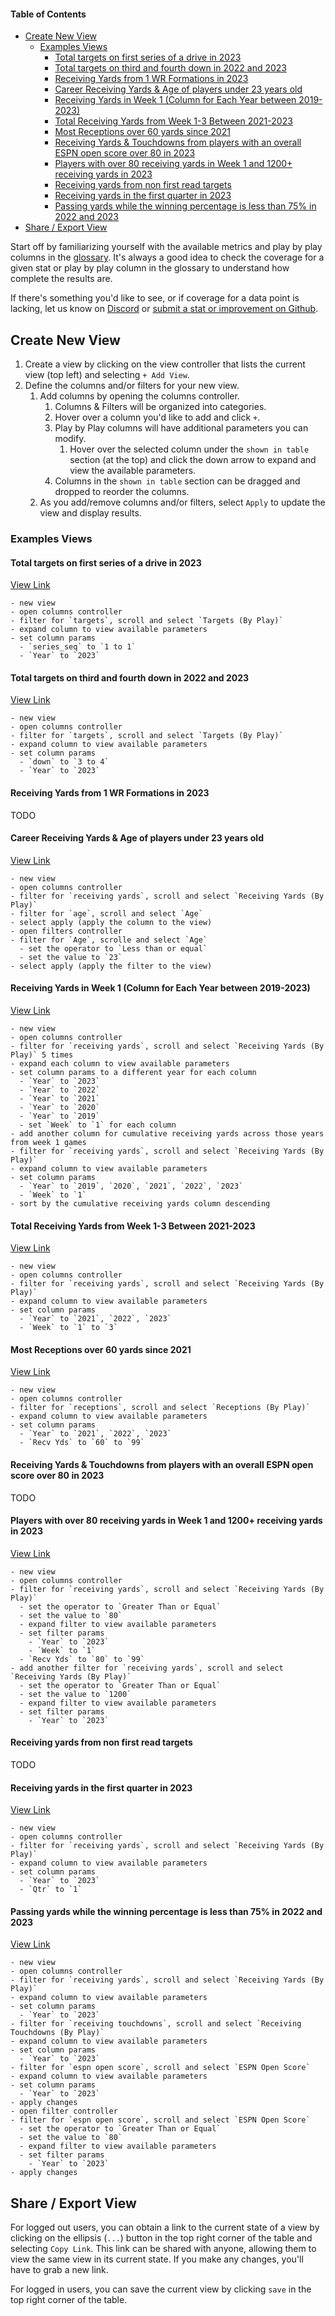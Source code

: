 <div class="table-of-contents">

#### Table of Contents

- [Create New View](#create-new-view)
  - [Examples Views](#examples-views)
    - [Total targets on first series of a drive in 2023](#total-targets-on-first-series-of-a-drive-in-2023)
    - [Total targets on third and fourth down in 2022 and 2023](#total-targets-on-third-and-fourth-down-in-2022-and-2023)
    - [Receiving Yards from 1 WR Formations in 2023](#receiving-yards-from-1-wr-formations-in-2023)
    - [Career Receiving Yards & Age of players under 23 years old](#career-receiving-yards--age-of-players-under-23-years-old)
    - [Receiving Yards in Week 1 (Column for Each Year between 2019-2023)](#receiving-yards-in-week-1-column-for-each-year-between-2019-2023)
    - [Total Receiving Yards from Week 1-3 Between 2021-2023](#total-receiving-yards-from-week-1-3-between-2021-2023)
    - [Most Receptions over 60 yards since 2021](#most-receptions-over-60-yards-since-2021)
    - [Receiving Yards & Touchdowns from players with an overall ESPN open score over 80 in 2023](#receiving-yards--touchdowns-from-players-with-an-overall-espn-open-score-over-80-in-2023)
    - [Players with over 80 receiving yards in Week 1 and 1200+ receiving yards in 2023](#players-with-over-80-receiving-yards-in-week-1-and-1200-receiving-yards-in-2023)
    - [Receiving yards from non first read targets](#receiving-yards-from-non-first-read-targets)
    - [Receiving yards in the first quarter in 2023](#receiving-yards-in-the-first-quarter-in-2023)
    - [Passing yards while the winning percentage is less than 75% in 2022 and 2023](#passing-yards-while-the-winning-percentage-is-less-than-75-in-2022-and-2023)
- [Share / Export View](#share--export-view)

</div>

<div class="body">

Start off by familiarizing yourself with the available metrics and play by play columns in the [glossary](https://xo.football/glossary). It's always a good idea to check the coverage for a given stat or play by play column in the glossary to understand how complete the results are.

If there's something you'd like to see, or if coverage for a data point is lacking, let us know on [Discord](https://discord.gg/xo) or [submit a stat or improvement on Github](https://github.com/mistakia/league/issues/new?assignees=&labels=kind%2Fstat%2C+status%2Fready&projects=&template=submit-a-stat.md&title=Add+stat%3A+%3CSTAT+NAME%3E).

## Create New View

1. Create a view by clicking on the view controller that lists the current view (top left) and selecting `+ Add View`.
2. Define the columns and/or filters for your new view.
   1. Add columns by opening the columns controller.
      1. Columns & Filters will be organized into categories.
      2. Hover over a column you'd like to add and click `+`.
      3. Play by Play columns will have additional parameters you can modify.
         1. Hover over the selected column under the `shown in table` section (at the top) and click the down arrow to expand and view the available parameters.
      4. Columns in the `shown in table` section can be dragged and dropped to reorder the columns.
   2. As you add/remove columns and/or filters, select `Apply` to update the view and display results.

### Examples Views

#### Total targets on first series of a drive in 2023

[View Link](https://xo.football/leagues/0/players-table?columns=%5B%7B%22column_id%22%3A%22player_targets_from_plays%22%2C%22params%22%3A%7B%22series_seq%22%3A%5B1%2C1%5D%2C%22year%22%3A%5B2023%5D%7D%7D%5D&prefix_columns=%5B%22player_name%22%5D&sort=%5B%7B%22column_id%22%3A%22player_targets_from_plays%22%2C%22desc%22%3Atrue%7D%5D&where=%5B%5D&view_id=be8c95c6-b3a0-45e1-a916-c9e2f25a5a23&view_name=New+view&view_search_column_id=player_name&view_description=New+view+description)

```
- new view
- open columns controller
- filter for `targets`, scroll and select `Targets (By Play)`
- expand column to view available parameters
- set column params
  - `series_seq` to `1 to 1`
  - `Year` to `2023`
```

#### Total targets on third and fourth down in 2022 and 2023

[View Link](https://xo.football/leagues/0/players-table?columns=%5B%7B%22column_id%22%3A%22player_targets_from_plays%22%2C%22params%22%3A%7B%22year%22%3A%5B2023%2C2022%5D%2C%22dwn%22%3A%5B3%2C4%5D%7D%7D%5D&prefix_columns=%5B%22player_name%22%5D&sort=%5B%7B%22column_id%22%3A%22player_targets_from_plays%22%2C%22desc%22%3Atrue%7D%5D&where=%5B%5D&view_id=a347f89b-b9c5-4c7b-9247-b59904691bc3&view_name=New+view&view_search_column_id=player_name&view_description=New+view+description)

```
- new view
- open columns controller
- filter for `targets`, scroll and select `Targets (By Play)`
- expand column to view available parameters
- set column params
  - `down` to `3 to 4`
  - `Year` to `2023`
```

#### Receiving Yards from 1 WR Formations in 2023

TODO

#### Career Receiving Yards & Age of players under 23 years old

[View Link](https://xo.football/leagues/0/players-table?columns=%5B%22player_receiving_yards_from_plays%22%2C%22player_age%22%5D&prefix_columns=%5B%22player_name%22%5D&sort=%5B%7B%22column_id%22%3A%22player_receiving_yards_from_plays%22%2C%22desc%22%3Atrue%7D%5D&where=%5B%7B%22column_id%22%3A%22player_age%22%2C%22operator%22%3A%22%3C%3D%22%2C%22value%22%3A%2223%22%7D%5D&view_id=a4f07e01-37b6-4743-9557-76644968a361&view_name=New+view&view_search_column_id=player_name&view_description=New+view+description)

```
- new view
- open columns controller
- filter for `receiving yards`, scroll and select `Receiving Yards (By Play)`
- filter for `age`, scroll and select `Age`
- select apply (apply the column to the view)
- open filters controller
- filter for `Age`, scrolle and select `Age`
  - set the operator to `Less than or equal`
  - set the value to `23`
- select apply (apply the filter to the view)
```

#### Receiving Yards in Week 1 (Column for Each Year between 2019-2023)

[View Link](https://xo.football/leagues/0/players-table?columns=%5B%7B%22column_id%22%3A%22player_receiving_yards_from_plays%22%2C%22params%22%3A%7B%22year%22%3A%5B2023%5D%2C%22week%22%3A%5B1%5D%7D%7D%2C%7B%22column_id%22%3A%22player_receiving_yards_from_plays%22%2C%22params%22%3A%7B%22year%22%3A%5B2022%5D%2C%22week%22%3A%5B1%5D%7D%7D%2C%7B%22column_id%22%3A%22player_receiving_yards_from_plays%22%2C%22params%22%3A%7B%22year%22%3A%5B2021%5D%2C%22week%22%3A%5B1%5D%7D%7D%2C%7B%22column_id%22%3A%22player_receiving_yards_from_plays%22%2C%22params%22%3A%7B%22year%22%3A%5B2020%5D%2C%22week%22%3A%5B1%5D%7D%7D%2C%7B%22column_id%22%3A%22player_receiving_yards_from_plays%22%2C%22params%22%3A%7B%22year%22%3A%5B2019%5D%2C%22week%22%3A%5B1%5D%7D%7D%2C%7B%22column_id%22%3A%22player_receiving_yards_from_plays%22%2C%22params%22%3A%7B%22year%22%3A%5B2023%2C2022%2C2021%2C2020%2C2019%5D%2C%22week%22%3A%5B1%5D%7D%7D%5D&prefix_columns=%5B%22player_name%22%5D&sort=%5B%7B%22column_id%22%3A%22player_receiving_yards_from_plays%22%2C%22desc%22%3Atrue%2C%22column_index%22%3A5%7D%5D&where=%5B%5D&view_id=8ec84f0b-6253-4472-8f25-ade76ec8dd5d&view_name=New+view&view_search_column_id=player_name&view_description=New+view+description)

```
- new view
- open columns controller
- filter for `receiving yards`, scroll and select `Receiving Yards (By Play)` 5 times
- expand each column to view available parameters
- set column params to a different year for each column
  - `Year` to `2023`
  - `Year` to `2022`
  - `Year` to `2021`
  - `Year` to `2020`
  - `Year` to `2019`
  - set `Week` to `1` for each column
- add another column for cumulative receiving yards across those years from week 1 games
- filter for `receiving yards`, scroll and select `Receiving Yards (By Play)`
- expand column to view available parameters
- set column params
  - `Year` to `2019`, `2020`, `2021`, `2022`, `2023`
  - `Week` to `1`
- sort by the cumulative receiving yards column descending
```

#### Total Receiving Yards from Week 1-3 Between 2021-2023

[View Link](https://xo.football/leagues/0/players-table?columns=%5B%7B%22column_id%22%3A%22player_receiving_yards_from_plays%22%2C%22params%22%3A%7B%22week%22%3A%5B1%2C2%2C3%5D%2C%22year%22%3A%5B2023%2C2022%2C2021%5D%7D%7D%5D&prefix_columns=%5B%22player_name%22%5D&sort=%5B%7B%22column_id%22%3A%22player_receiving_yards_from_plays%22%2C%22desc%22%3Atrue%7D%5D&where=%5B%5D&view_id=461ff2dd-dd68-4ad8-b52e-e19233f7c23d&view_name=New+view&view_search_column_id=player_name&view_description=New+view+description)

```
- new view
- open columns controller
- filter for `receiving yards`, scroll and select `Receiving Yards (By Play)`
- expand column to view available parameters
- set column params
  - `Year` to `2021`, `2022`, `2023`
  - `Week` to `1` to `3`
```

#### Most Receptions over 60 yards since 2021

[View Link](https://xo.football/leagues/0/players-table?columns=%5B%7B%22column_id%22%3A%22player_receptions_from_plays%22%2C%22params%22%3A%7B%22week%22%3A%5B1%2C2%2C3%2C4%2C5%2C6%2C7%2C8%2C9%2C10%2C11%2C12%2C13%2C14%2C15%2C16%2C17%2C18%2C19%2C20%2C21%5D%2C%22year%22%3A%5B2023%2C2022%2C2021%5D%2C%22recv_yds%22%3A%5B60%2C99%5D%7D%7D%5D&prefix_columns=%5B%22player_name%22%5D&sort=%5B%7B%22column_id%22%3A%22player_receptions_from_plays%22%2C%22desc%22%3Atrue%7D%5D&where=%5B%5D&view_id=0a0b78b0-6e4f-4d0d-8a85-4ee9f301b68c&view_name=New+view&view_search_column_id=player_name&view_description=New+view+description)

```
- new view
- open columns controller
- filter for `receptions`, scroll and select `Receptions (By Play)`
- expand column to view available parameters
- set column params
  - `Year` to `2021`, `2022`, `2023`
  - `Recv Yds` to `60` to `99`
```

#### Receiving Yards & Touchdowns from players with an overall ESPN open score over 80 in 2023

TODO

#### Players with over 80 receiving yards in Week 1 and 1200+ receiving yards in 2023

[View Link](https://xo.football/leagues/0/players-table?columns=%5B%7B%22column_id%22%3A%22player_receiving_yards_from_plays%22%2C%22params%22%3A%7B%22year%22%3A%5B2023%5D%2C%22week%22%3A%5B1%5D%7D%7D%2C%7B%22column_id%22%3A%22player_receiving_yards_from_plays%22%2C%22params%22%3A%7B%22year%22%3A%5B2023%5D%7D%7D%5D&prefix_columns=%5B%22player_name%22%5D&sort=%5B%7B%22column_id%22%3A%22player_receiving_yards_from_plays%22%2C%22desc%22%3Atrue%7D%5D&where=%5B%7B%22column_id%22%3A%22player_receiving_yards_from_plays%22%2C%22operator%22%3A%22%3E%3D%22%2C%22value%22%3A%2280%22%2C%22params%22%3A%7B%22week%22%3A%5B1%5D%2C%22year%22%3A%5B2023%5D%7D%7D%2C%7B%22column_id%22%3A%22player_receiving_yards_from_plays%22%2C%22operator%22%3A%22%3E%3D%22%2C%22value%22%3A%221200%22%2C%22params%22%3A%7B%22year%22%3A%5B2023%5D%7D%7D%5D&view_id=18c19779-091e-4c31-9791-0b74180d3a8d&view_name=New+view&view_search_column_id=player_name&view_description=New+view+description)

```
- new view
- open columns controller
- filter for `receiving yards`, scroll and select `Receiving Yards (By Play)`
  - set the operator to `Greater Than or Equal`
  - set the value to `80`
  - expand filter to view available parameters
  - set filter params
    - `Year` to `2023`
    - `Week` to `1`
  - `Recv Yds` to `80` to `99`
- add another filter for `receiving yards`, scroll and select `Receiving Yards (By Play)`
  - set the operator to `Greater Than or Equal`
  - set the value to `1200`
  - expand filter to view available parameters
  - set filter params
    - `Year` to `2023`
```

#### Receiving yards from non first read targets

TODO

#### Receiving yards in the first quarter in 2023

[View Link](https://xo.football/leagues/0/players-table?columns=%5B%7B%22column_id%22%3A%22player_receiving_yards_from_plays%22%2C%22params%22%3A%7B%22year%22%3A%5B2023%5D%2C%22qtr%22%3A%5B1%5D%7D%7D%5D&prefix_columns=%5B%22player_name%22%5D&sort=%5B%7B%22column_id%22%3A%22player_receiving_yards_from_plays%22%2C%22desc%22%3Atrue%7D%5D&where=%5B%5D&view_id=b276184a-5c72-4088-a2cb-e65124f00bb6&view_name=New+view&view_search_column_id=player_name&view_description=New+view+description)

```
- new view
- open columns controller
- filter for `receiving yards`, scroll and select `Receiving Yards (By Play)`
- expand column to view available parameters
- set column params
  - `Year` to `2023`
  - `Qtr` to `1`
```

#### Passing yards while the winning percentage is less than 75% in 2022 and 2023

[View Link](https://xo.football/leagues/0/players-table?columns=%5B%7B%22column_id%22%3A%22player_receiving_yards_from_plays%22%2C%22params%22%3A%7B%22year%22%3A%5B2023%5D%7D%7D%2C%7B%22column_id%22%3A%22player_receiving_touchdowns_from_plays%22%2C%22params%22%3A%7B%22year%22%3A%5B2023%5D%7D%7D%2C%7B%22column_id%22%3A%22player_espn_open_score%22%2C%22params%22%3A%7B%22year%22%3A%5B2023%5D%7D%7D%5D&prefix_columns=%5B%22player_name%22%5D&sort=%5B%7B%22column_id%22%3A%22player_receiving_yards_from_plays%22%2C%22desc%22%3Atrue%7D%5D&where=%5B%7B%22column_id%22%3A%22player_espn_open_score%22%2C%22operator%22%3A%22%3E%3D%22%2C%22value%22%3A%2280%22%7D%5D&view_id=48240f40-87a3-48e3-b03a-4536b9928a17&view_name=New+view&view_search_column_id=player_name&view_description=New+view+description)

```
- new view
- open columns controller
- filter for `receiving yards`, scroll and select `Receiving Yards (By Play)`
- expand column to view available parameters
- set column params
  - `Year` to `2023`
- filter for `receiving touchdowns`, scroll and select `Receiving Touchdowns (By Play)`
- expand column to view available parameters
- set column params
  - `Year` to `2023`
- filter for `espn open score`, scroll and select `ESPN Open Score`
- expand column to view available parameters
- set column params
  - `Year` to `2023`
- apply changes
- open filter controller
- filter for `espn open score`, scroll and select `ESPN Open Score`
  - set the operator to `Greater Than or Equal`
  - set the value to `80`
  - expand filter to view available parameters
  - set filter params
    - `Year` to `2023`
- apply changes
```

## Share / Export View

For logged out users, you can obtain a link to the current state of a view by clicking on the ellipsis (`...`) button in the top right corner of the table and selecting `Copy Link`. This link can be shared with anyone, allowing them to view the same view in its current state. If you make any changes, you'll have to grab a new link.

For logged in users, you can save the current view by clicking `save` in the top right corner of the table.

</div>
